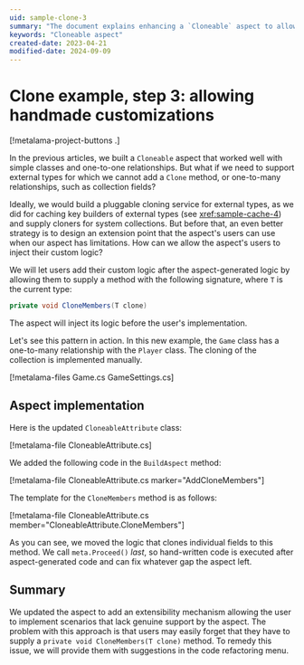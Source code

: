 ```yaml
---
uid: sample-clone-3
summary: "The document explains enhancing a `Cloneable` aspect to allow custom user logic for cloning external types and collections by implementing a `CloneMembers` method."
keywords: "Cloneable aspect"
created-date: 2023-04-21
modified-date: 2024-09-09
---
```


# Clone example, step 3: allowing handmade customizations

[!metalama-project-buttons .]

In the previous articles, we built a `Cloneable` aspect that worked well with simple classes and one-to-one
relationships. But what if we need to support external types for which we cannot add a `Clone` method, or one-to-many
relationships, such as collection fields?

Ideally, we would build a pluggable cloning service for external types, as we did for caching key builders of external
types (see <xref:sample-cache-4>) and supply cloners for system collections. But before that, an even better strategy is
to design an extension point that the aspect's users can use when our aspect has limitations. How can we allow the
aspect's users to inject their custom logic?

We will let users add their custom logic after the aspect-generated logic by allowing them to supply a method with the
following signature, where `T` is the current type:

```cs
private void CloneMembers(T clone)
```

The aspect will inject its logic before the user's implementation.

Let's see this pattern in action. In this new example, the `Game` class has a one-to-many relationship with the `Player`
class. The cloning of the collection is implemented manually.

[!metalama-files Game.cs GameSettings.cs]

## Aspect implementation

Here is the updated `CloneableAttribute` class:

[!metalama-file CloneableAttribute.cs]

We added the following code in the `BuildAspect` method:

[!metalama-file CloneableAttribute.cs marker="AddCloneMembers"]

The template for the `CloneMembers` method is as follows:

[!metalama-file CloneableAttribute.cs member="CloneableAttribute.CloneMembers"]

As you can see, we moved the logic that clones individual fields to this method. We call `meta.Proceed()` _last_, so
hand-written code is executed after aspect-generated code and can fix whatever gap the aspect left.

## Summary

We updated the aspect to add an extensibility mechanism allowing the user to implement scenarios that lack genuine
support by the aspect. The problem with this approach is that users may easily forget that they have to supply
a `private void CloneMembers(T clone)` method. To remedy this issue, we will provide them with suggestions in the code
refactoring menu.



